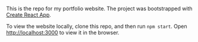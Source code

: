 This is the repo for my portfolio website. The project was bootstrapped with [Create React App](https://github.com/facebook/create-react-app).

To view the website locally, clone this repo, and then run `npm start`. Open [http://localhost:3000](http://localhost:3000) to view it in the browser.

